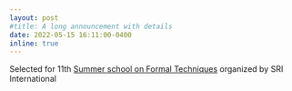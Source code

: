 ```yaml
---
layout: post
#title: A long announcement with details
date: 2022-05-15 16:11:00-0400
inline: true
---
```


Selected for 11th <a href="https://fm.csl.sri.com/SSFT22/">Summer school on Formal Techniques</a> organized by SRI International